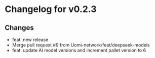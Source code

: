 # Changelog for v0.2.3

## Changes
- feat: new release
- Merge pull request #9 from Uomi-network/feat/deepseek-models
- feat: update AI model versions and increment pallet version to 6

